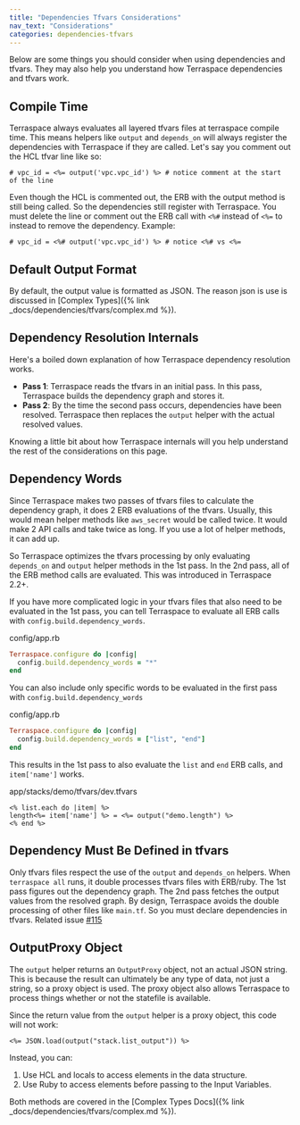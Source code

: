 ```yaml
---
title: "Dependencies Tfvars Considerations"
nav_text: "Considerations"
categories: dependencies-tfvars
---
```


Below are some things you should consider when using dependencies and tfvars.  They may also help you understand how Terraspace dependencies and tfvars work.

## Compile Time

Terraspace always evaluates all layered tfvars files at terraspace compile time. This means helpers like `output` and `depends_on` will always register the dependencies with Terraspace if they are called. Let's say you comment out the HCL tfvar line like so:

    # vpc_id = <%= output('vpc.vpc_id') %> # notice comment at the start of the line

Even though the HCL is commented out, the ERB with the output method is still being called. So the dependencies still register with Terraspace. You must delete the line or comment out the ERB call with `<%#` instead of `<%=` to instead to remove the dependency.  Example:

    # vpc_id = <%# output('vpc.vpc_id') %> # notice <%# vs <%=

## Default Output Format

By default, the output value is formatted as JSON. The reason json is use is discussed in [Complex Types]({% link _docs/dependencies/tfvars/complex.md %}).

## Dependency Resolution Internals

Here's a boiled down explanation of how Terraspace dependency resolution works.

* **Pass 1**: Terraspace reads the tfvars in an initial pass. In this pass, Terraspace builds the dependency graph and stores it.
* **Pass 2**: By the time the second pass occurs, dependencies have been resolved. Terraspace then replaces the `output` helper with the actual resolved values.

Knowing a little bit about how Terraspace internals will you help understand the rest of the considerations on this page.

## Dependency Words

Since Terraspace makes two passes of tfvars files to calculate the dependency graph, it does 2 ERB evaluations of the tfvars. Usually, this would mean helper methods like `aws_secret` would be called twice. It would make 2 API calls and take twice as long. If you use a lot of helper methods, it can add up.

So Terraspace optimizes the tfvars processing by only evaluating `depends_on` and `output` helper methods in the 1st pass. In the 2nd pass, all of the ERB method calls are evaluated. This was introduced in Terraspace 2.2+.

If you have more complicated logic in your tfvars files that also need to be evaluated in the 1st pass, you can tell Terraspace to evaluate all ERB calls with `config.build.dependency_words`.

config/app.rb

```ruby
Terraspace.configure do |config|
  config.build.dependency_words = "*"
end
```

You can also include only specific words to be evaluated in the first pass with `config.build.dependency_words`

config/app.rb

```ruby
Terraspace.configure do |config|
  config.build.dependency_words = ["list", "end"]
end
```

This results in the 1st pass to also evaluate the `list` and `end` ERB calls, and `item['name']` works.

app/stacks/demo/tfvars/dev.tfvars

    <% list.each do |item| %>
    length<%= item['name'] %> = <%= output("demo.length") %>
    <% end %>

## Dependency Must Be Defined in tfvars

Only tfvars files respect the use of the `output` and `depends_on` helpers. When `terraspace all` runs, it double processes tfvars files with ERB/ruby. The 1st pass figures out the dependency graph. The 2nd pass fetches the output values from the resolved graph. By design, Terraspace avoids the double processing of other files like `main.tf`. So you must declare dependencies in tfvars. Related issue [#115](https://github.com/boltops-tools/terraspace/issues/115)

## OutputProxy Object

The `output` helper returns an `OutputProxy` object, not an actual JSON string. This is because the result can ultimately be any type of data, not just a string, so a proxy object is used. The proxy object also allows Terraspace to process things whether or not the statefile is available.

Since the return value from the `output` helper is a proxy object, this code will not work:

    <%= JSON.load(output("stack.list_output")) %>

Instead, you can:

1. Use HCL and locals to access elements in the data structure.
2. Use Ruby to access elements before passing to the Input Variables.

Both methods are covered in the [Complex Types Docs]({% link _docs/dependencies/tfvars/complex.md %}).


